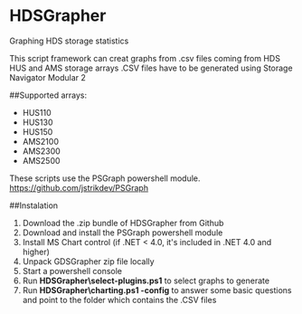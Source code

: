 # HDSGrapher

Graphing HDS storage statistics

This script framework can creat graphs from .csv files coming from HDS HUS and AMS storage arrays
.CSV files have to be generated using Storage Navigator Modular 2


##Supported arrays:
* HUS110
* HUS130
* HUS150
* AMS2100
* AMS2300
* AMS2500

These scripts use the PSGraph powershell module. 
https://github.com/jstrikdev/PSGraph

##Instalation
1. Download the .zip bundle of HDSGrapher from Github
2. Download and install the PSGraph powershell module
3. Install MS Chart control (if .NET < 4.0, it's included in .NET 4.0 and higher)
4. Unpack GDSGrapher zip file locally
5. Start a powershell console
6. Run **HDSGrapher\select-plugins.ps1** to select graphs to generate
7. Run **HDSGrapher\charting.ps1 -config** to answer some basic questions and point to the folder which contains the .CSV files
